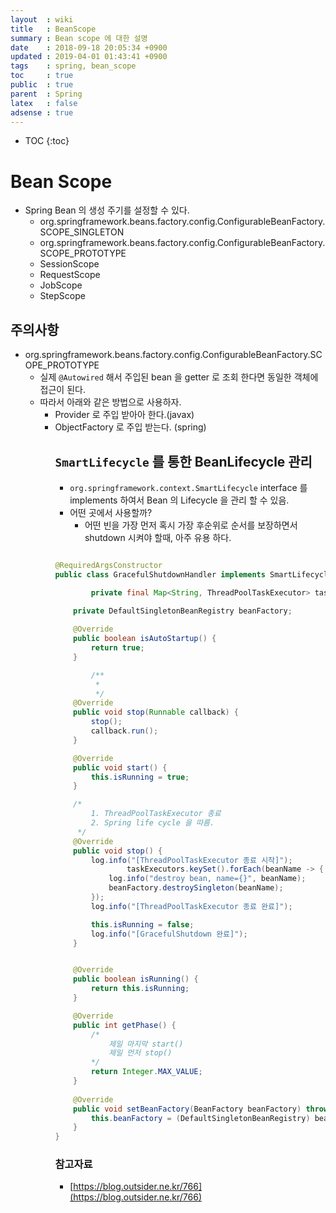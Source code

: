 ```yaml
---
layout  : wiki
title   : BeanScope
summary : Bean scope 에 대한 설명
date    : 2018-09-18 20:05:34 +0900
updated : 2019-04-01 01:43:41 +0900
tags    : spring, bean_scope
toc     : true
public  : true
parent  : Spring
latex   : false
adsense : true
---
```

* TOC
{:toc}

# Bean Scope

* Spring Bean 의 생성 주기를 설정할 수 있다.
	* org.springframework.beans.factory.config.ConfigurableBeanFactory.SCOPE_SINGLETON
	* org.springframework.beans.factory.config.ConfigurableBeanFactory.SCOPE_PROTOTYPE
	* SessionScope
	* RequestScope
	* JobScope
	* StepScope

## 주의사항

* org.springframework.beans.factory.config.ConfigurableBeanFactory.SCOPE_PROTOTYPE
	* 실제 `@Autowired` 해서 주입된 bean 을 getter 로 조회 한다면 동일한 객체에 접근이 된다.
	* 따라서 아래와 같은 방법으로 사용하자.
		* Provider<Object> 로 주입 받아아 한다.(javax)
		* ObjectFactory<Object> 로 주입 받는다. (spring)

## `SmartLifecycle` 를 통한 BeanLifecycle 관리

* `org.springframework.context.SmartLifecycle` interface 를 implements 하여서 Bean 의 Lifecycle 을 관리 할 수 있음.
* 어떤 곳에서 사용할까?
	* 어떤 빈을 가장 먼저 혹시 가장 후순위로 순서를 보장하면서 shutdown 시켜야 할때, 아주 유용 하다.

```java

@RequiredArgsConstructor
public class GracefulShutdownHandler implements SmartLifecycle, BeanFactoryAware {

		private final Map<String, ThreadPoolTaskExecutor> taskExecutors;
		
    private DefaultSingletonBeanRegistry beanFactory;

    @Override
    public boolean isAutoStartup() {
        return true;
    }

		/**
		 *
		 */
    @Override
    public void stop(Runnable callback) {
        stop();
        callback.run();
    }

    @Override
    public void start() {
        this.isRunning = true;
    }

    /*
        1. ThreadPoolTaskExecutor 종료
        2. Spring life cycle 을 따름.
     */
    @Override
    public void stop() {
        log.info("[ThreadPoolTaskExecutor 종료 시작]");
				taskExecutors.keySet().forEach(beanName -> {
            log.info("destroy bean, name={}", beanName);
            beanFactory.destroySingleton(beanName);
        });
        log.info("[ThreadPoolTaskExecutor 종료 완료]");

        this.isRunning = false;
        log.info("[GracefulShutdown 완료]");
    }


    @Override
    public boolean isRunning() {
        return this.isRunning;
    }

    @Override
    public int getPhase() {
        /*
            제일 마지막 start()
            제일 먼저 stop()
        */
        return Integer.MAX_VALUE;
    }
		
    @Override
    public void setBeanFactory(BeanFactory beanFactory) throws BeansException {
        this.beanFactory = (DefaultSingletonBeanRegistry) beanFactory;
    }
}
```
### 참고자료

* [https://blog.outsider.ne.kr/766](https://blog.outsider.ne.kr/766)


